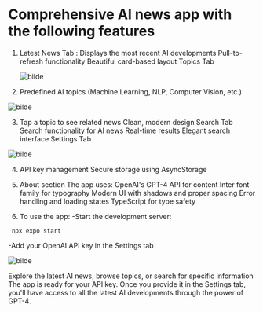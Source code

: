 
   #  Comprehensive AI news app with the following features


        
  

1. Latest News Tab :
     Displays the most recent AI developments
     Pull-to-refresh functionality
     Beautiful card-based layout
     Topics Tab

   ![bilde](https://github.com/user-attachments/assets/7474dc38-e056-4fbb-840a-bdb3cf6e657e)




3. Predefined AI topics (Machine Learning, NLP, Computer Vision, etc.)

![bilde](https://github.com/user-attachments/assets/1f97e798-0084-4ad8-b59e-751bba45f457)

3. Tap a topic to see related news
Clean, modern design
Search Tab
Search functionality for AI news
Real-time results
Elegant search interface
Settings Tab

![bilde](https://github.com/user-attachments/assets/056c4fe9-0147-447e-812e-8a605a980ff4)

4. API key management
Secure storage using AsyncStorage

5. About section
The app uses:
OpenAI's GPT-4 API for content
Inter font family for typography
Modern UI with shadows and proper spacing
Error handling and loading states
TypeScript for type safety

6.  To use the app:
-Start the development server:
 ```
  npx expo start
   ```

-Add your OpenAI API key in the Settings tab



![bilde](https://github.com/user-attachments/assets/d4656ba6-2038-46c3-9da5-750708ce3350)

 
Explore the latest AI news, browse topics, or search for specific information
The app is ready for your API key. Once you provide it in the Settings tab, you'll have access to all the latest AI developments through the power of GPT-4.
